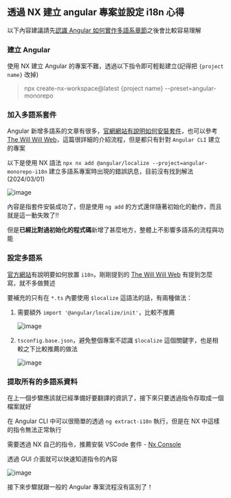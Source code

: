 ## 透過 NX 建立 angular 專案並設定 i18n 心得

以下內容建議請先[認識 Angular 如何實作多語系章節](https://angular.io/guide/i18n-overview)之後會比較容易理解

### 建立 Angular

使用 NX 建立 Angular 的專案不難，透過以下指令即可輕鬆建立(記得把 `{project name}`  改掉)

> npx create-nx-workspace@latest {project name} --preset=angular-monorepo

### 加入多語系套件

Angular 新增多語系的文章有很多，[官網網站有說明如何安裝套件](https://angular.io/guide/i18n-common-add-package)，也可以參考 [The Will Will Web](https://blog.miniasp.com/post/2024/01/27/Angular-Internationalization-i18n)，這篇很詳細的介紹流程，但是都只有針對 `Angular CLI` 建立的專案

以下是使用 NX 語法 `npx nx add @angular/localize --project=angular-monorepo-i18n` 建立多語系專案時出現的錯誤訊息，目前沒有找到解法(2024/03/01)

![image](https://github.com/qazs10015/Nx_Angular_Sample/assets/30744341/903c6860-7237-493a-a42e-e3bc9c7928af)

內容是指套件安裝成功了，但是使用 `ng add` 的方式還伴隨著初始化的動作，而且就是這一動失敗了!!

但是**已經比對過初始化的程式碼**新增了甚麼地方，整體上不影響多語系的流程與功能

### 設定多語系

[官方網站](https://angular.io/guide/i18n-common-prepare)有說明要如何放置 `i18n`，剛剛提到的 [The Will Will Web](https://blog.miniasp.com/post/2024/01/27/Angular-Internationalization-i18n#:~:text=%E7%9A%84%E8%AE%8A%E6%9B%B4%E8%A8%98%E9%8C%84%E3%80%82-,%E9%96%8B%E5%A7%8B%E5%B0%8D%E5%B0%88%E6%A1%88%E9%80%B2%E8%A1%8C%E6%9C%AC%E5%9C%B0%E5%8C%96%E7%BF%BB%E8%AD%AF,-%E5%9C%A8%20Template%20%E5%A5%97%E7%94%A8) 有提到怎麼寫，就不多做贅述

要補充的只有在 `*.ts` 內要使用 `$localize` 這語法的話，有兩種做法：

1. 需要額外 `import '@angular/localize/init'`，比較不推薦

    ![image](https://github.com/qazs10015/Nx_Angular_Sample/assets/30744341/7693ae28-7b65-4d41-934e-74f25993ef05)

2. `tsconfig.base.json`，避免整個專案不認識 `$localize` 這個關鍵字，也是相較之下比較推薦的做法

    ![image](https://github.com/qazs10015/Nx_Angular_Sample/assets/30744341/d65e3cb0-9881-43a7-9d62-71f1a6c589a0)

### 提取所有的多語系資料

在上一個步驟應該就已經準備好要翻譯的資訊了，接下來只要透過指令存取成一個檔案就好

在 Angular CLI 中可以很簡單的透過 `ng extract-i18n` 執行，但是在 NX 中這樣的指令無法正常執行

需要透過 NX 自己的指令，推薦安裝 VSCode 套件 - [Nx Console](https://marketplace.visualstudio.com/items?itemName=nrwl.angular-console)

透過 GUI 介面就可以快速知道指令的內容

![image](https://github.com/qazs10015/Nx_Angular_Sample/assets/30744341/b491b238-74b3-4efc-9411-9a0027868e70)

接下來步驟就跟一般的 Angular 專案流程沒有區別了！
